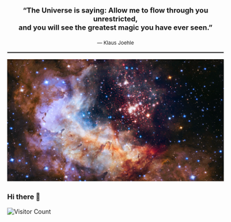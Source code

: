 <div align="center">
  <h3>
    “The Universe is saying: Allow me to flow through you unrestricted,<br>and you will see the greatest magic you have ever seen.”
  </h3>
  <small>― Klaus Joehle</small>
</div>  
<hr style="border:1px solid gray">
  
[<img src="cover/Westerlund 2.png">](https://science.nasa.gov/image-detail/42916480792-cd4b5fcfdf-o/)
### Hi there 👋  
![Visitor Count](https://profile-counter.glitch.me/ColstonBod-oy/count.svg)


